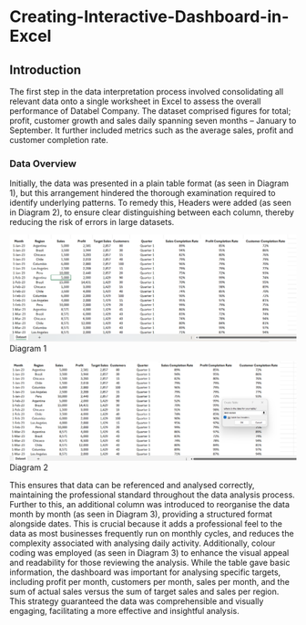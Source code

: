 # Creating-Interactive-Dashboard-in-Excel

##  Introduction
The first step in the data interpretation process involved consolidating all relevant data onto a single worksheet in Excel to assess the overall performance of Databel Company. The dataset comprised figures for total; profit, customer growth and sales daily spanning seven months – January to September. It further included metrics such as the average sales, profit and customer completion rate.

### Data Overview 
Initially, the data was presented in a plain table format (as seen in Diagram 1), but this arrangement hindered the thorough examination required to identify underlying patterns. To remedy this, Headers were added (as seen in Diagram 2), to ensure clear distinguishing between each column, thereby reducing the risk of errors in large datasets. 

![Diagram 1](https://github.com/Mojm4321/Creating-Interactive-Dashboard-in-Excel/blob/main/screenshots/Diagram%201.png)
Diagram 1

![Diagram 2](https://github.com/Mojm4321/Creating-Interactive-Dashboard-in-Excel/blob/main/screenshots/Diagram%202.png)
Diagram 2


This ensures that data can be referenced and analysed correctly, maintaining the professional standard throughout the data analysis process. Further to this, an additional column was introduced to reorganise the data month by month (as seen in Diagram 3), providing a structured format alongside dates. This is crucial because it adds a professional feel to the data as most businesses frequently run on monthly cycles, and reduces the complexity associated with analysing daily activity. Additionally, colour coding was employed (as seen in Diagram 3) to enhance the visual appeal and readability for those reviewing the analysis. While the table gave basic information, the dashboard was important for analysing specific targets, including profit per month, customers per month, sales per month, and the sum of actual sales versus the sum of target sales and sales per region. This strategy guaranteed the data was comprehensible and visually engaging, facilitating a more effective and insightful analysis.
